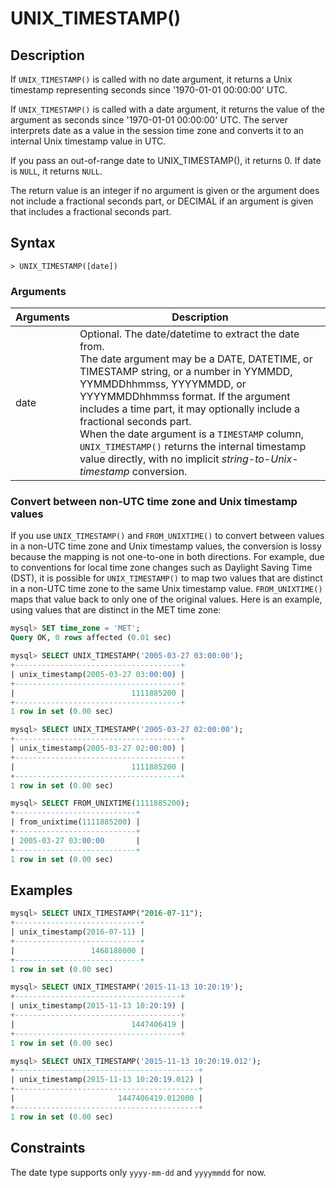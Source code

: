 # **UNIX_TIMESTAMP()**

## **Description**

If ``UNIX_TIMESTAMP()`` is called with no date argument, it returns a Unix timestamp representing seconds since '1970-01-01 00:00:00' UTC.

If ``UNIX_TIMESTAMP()`` is called with a date argument, it returns the value of the argument as seconds since '1970-01-01 00:00:00' UTC. The server interprets date as a value in the session time zone and converts it to an internal Unix timestamp value in UTC.  

If you pass an out-of-range date to UNIX_TIMESTAMP(), it returns 0. If date is ``NULL``, it returns ``NULL``.

The return value is an integer if no argument is given or the argument does not include a fractional seconds part, or DECIMAL if an argument is given that includes a fractional seconds part.

## **Syntax**

```
> UNIX_TIMESTAMP([date])
```

### **Arguments**

|  Arguments   | Description  |
|  ----  | ----  |
| date  | Optional. The date/datetime to extract the date from. <br>The date argument may be a DATE, DATETIME, or TIMESTAMP string, or a number in YYMMDD, YYMMDDhhmmss, YYYYMMDD, or YYYYMMDDhhmmss format. If the argument includes a time part, it may optionally include a fractional seconds part. <br>When the date argument is a ``TIMESTAMP`` column, ``UNIX_TIMESTAMP()`` returns the internal timestamp value directly, with no implicit *string-to-Unix-timestamp* conversion.|

### Convert between non-UTC time zone and Unix timestamp values

If you use `UNIX_TIMESTAMP()` and `FROM_UNIXTIME()` to convert between values in a non-UTC time zone and Unix timestamp values, the conversion is lossy because the mapping is not one-to-one in both directions. For example, due to conventions for local time zone changes such as Daylight Saving Time (DST), it is possible for `UNIX_TIMESTAMP()` to map two values that are distinct in a non-UTC time zone to the same Unix timestamp value. `FROM_UNIXTIME()` maps that value back to only one of the original values. Here is an example, using values that are distinct in the MET time zone:

```sql
mysql> SET time_zone = 'MET';
Query OK, 0 rows affected (0.01 sec)

mysql> SELECT UNIX_TIMESTAMP('2005-03-27 03:00:00');
+-------------------------------------+
| unix_timestamp(2005-03-27 03:00:00) |
+-------------------------------------+
|                          1111885200 |
+-------------------------------------+
1 row in set (0.00 sec)

mysql> SELECT UNIX_TIMESTAMP('2005-03-27 02:00:00');
+-------------------------------------+
| unix_timestamp(2005-03-27 02:00:00) |
+-------------------------------------+
|                          1111885200 |
+-------------------------------------+
1 row in set (0.00 sec)

mysql> SELECT FROM_UNIXTIME(1111885200);
+---------------------------+
| from_unixtime(1111885200) |
+---------------------------+
| 2005-03-27 03:00:00       |
+---------------------------+
1 row in set (0.00 sec)
```

## **Examples**

```sql
mysql> SELECT UNIX_TIMESTAMP("2016-07-11");
+----------------------------+
| unix_timestamp(2016-07-11) |
+----------------------------+
|                 1468188000 |
+----------------------------+
1 row in set (0.00 sec)

mysql> SELECT UNIX_TIMESTAMP('2015-11-13 10:20:19');
+-------------------------------------+
| unix_timestamp(2015-11-13 10:20:19) |
+-------------------------------------+
|                          1447406419 |
+-------------------------------------+
1 row in set (0.00 sec)

mysql> SELECT UNIX_TIMESTAMP('2015-11-13 10:20:19.012');
+-----------------------------------------+
| unix_timestamp(2015-11-13 10:20:19.012) |
+-----------------------------------------+
|                       1447406419.012000 |
+-----------------------------------------+
1 row in set (0.00 sec)
```

## **Constraints**

The date type supports only `yyyy-mm-dd` and `yyyymmdd` for now.
